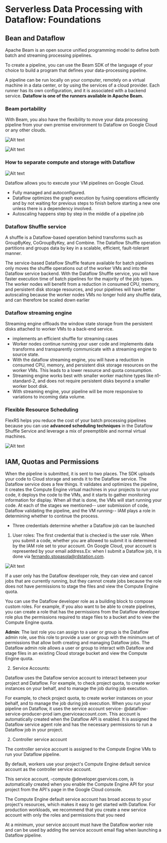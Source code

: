 # Serverless Data Processing with Dataflow: Foundations


## Bean and Dataflow

Apache Beam is an open source unified programming model to define both batch and streaming processing pipelines.

To create a pipeline, you can use the Beam SDK of the language of your choice to build a program that defines your data-processing pipeline.

A pipeline can be run locally on your computer, remotely on a virtual machine in a data center, or by using the services of a cloud provider. Each runner has its own configuration, and it is associated with a backend service. **Dataflow is one of the runners available in Apache Beam.**

### Beam portability

With Beam, you also have the flexibility to move your data processing pipeline from your own premise environment to Dataflow on Google Cloud or any other clouds.


![Alt text](../../../resources/DataEng/ServerlessDataProcessingDataflow/image.png)

![Alt text](../../../resources/DataEng/ServerlessDataProcessingDataflow/image-1.png)

### How to separate compute and storage with Dataflow

![Alt text](../../../resources/DataEng/ServerlessDataProcessingDataflow/image-3.png)

Dataflow allows you to execute your VM pipelines on Google Cloud. 

- Fully managed and autoconfigured.
- Dataflow optimizes the graph execution by fusing operations efficiently and by not waiting for previous steps to finish before starting a new one unless there is a dependency involved.
- Autoscaling happens step by step in the middle of a pipeline job

### Dataflow Shuffle service

A shuffle is a Dataflow-based operation behind transforms such as GroupByKey, CoGroupByKey, and Combine. The Dataflow Shuffle operation partitions and groups data by key in a scalable, efficient, fault-tolerant manner.

The service-based Dataflow Shuffle feature available for batch pipelines only moves the shuffle operations out of the worker VMs and into the Dataflow service backend. With the Dataflow Shuffle service, you will have faster execution time of batch pipelines for the majority of the job types. The worker nodes will benefit from a reduction in consumed CPU, memory, and persistent disk storage resources, and your pipelines will have better autoscaling because the worker nodes VMs no longer hold any shuffle data, and can therefore be scaled down earlier

### Dataflow streaming engine

Streaming engine offloads the window state storage from the persistent disks attached to worker VMs to a back-end service.

- implements an efficient shuffle for streaming cases
- Worker nodes continue running your user code and implements data transforms and transparently communicate with a streaming engine to source state.
- With the dataflow streaming engine, you will have a reduction in consumed CPU, memory, and persistent disk storage resources on the worker VMs. This leads to a lower resource and quota consumption.
- Streaming engine works best with smaller worker machine types like n1-standard-2, and does not require persistent disks beyond a smaller worker boot disk.
- With streaming engine, your pipeline will be more responsive to variations to incoming data volume.

### Flexible Resource Scheduling


FlexRS helps you reduce the cost of your batch processing pipelines because you can use **advanced scheduling techniques** in the Dataflow Shuffle Service and leverage a mix of preemptible and normal virtual machines.

![Alt text](../../../resources/DataEng/ServerlessDataProcessingDataflow/image-4.png)

## IAM, Quotas and Permissions

When the pipeline is submitted, it is sent to two places. The SDK uploads your code to Cloud storage and sends it to the Dataflow service. The Dataflow service does a few things. It validates and optimizes the pipeline, it creates the Compute Engine virtual machines in your projects to run
your code, it deploys the code to the VMs, and it starts to gather monitoring information for display. When all that is done, the VMs will start running your code. At each of the stages we mentioned-- user submission of code, Dataflow validating the pipeline, and the VM running-- IAM plays a role in determining whether to continue the process.

- Three credentials determine whether a Dataflow job can be launched

1. User roles: The first credential that is checked is the user role. When you submit a code, whether you are allowed to submit it is determined by the IAM role set to your account. On Google Cloud, your account is represented by your email address.Ex: when I submit a Dataflow job, it is done via fernando.stopasola@rdstation.com. 


![Alt text](../../../resources/DataEng/ServerlessDataProcessingDataflow/image-6.png)

If a user only has the Dataflow developer role, they can view and cancel jobs that are currently running, but
they cannot create jobs because the role does not have permissions to stage the files and view the Compute Engine quota.

You can use the Dataflow developer role as a building block to compose custom roles. For example, if you also want to be able to create pipelines, you can create a role that has the permissions from the Dataflow developer role plus the permissions required to stage files to a bucket and to view the Compute Engine quota.

**Admin**: The last role you can assign to a user or group is the Dataflow admin role, use this role to provide a user or group with the minimum set of permissions that allow both creating and managing Dataflow jobs. The Dataflow admin role allows a user or group to interact with Dataflow and stage files in an existing Cloud storage bucket and view the Compute Engine quota.

2. Service Accounts:

Dataflow uses the Dataflow service account to interact between your project and Dataflow. For example, to check project quota, to create worker instances on your behalf, and to manage the job during job execution.
 

For example, to check project quota, to create worker instances on your behalf, and to manage the job during job execution. When you run your pipeline on Dataflow, it uses the service account service- @dataflow-service-producer-prod
iam.gserviceaccount.com. This account is automatically created when the Dataflow API is enabled. It is assigned the Dataflow service agent role and has the necessary permissions to run a Dataflow job in your project.

2. Controller service account 

The controller service account is assigned to the Compute Engine VMs to run your Dataflow pipeline.

By default, workers use your project's Compute Engine default service account as the controller service account.

This service account, <project-number>-compute @developer.gservices.com, is automatically created when you enable the Compute Engine API for your project from the API's page in the Google Cloud console.

The Compute Engine default service account has broad access to your project's resources, which makes it easy to get started with Dataflow. For production workloads, we recommend that you create a new service account with only the roles and permissions that you need

At a minimum, your service account must have the Dataflow worker role and can be used by adding the service account email flag when launching a Dataflow pipeline.
